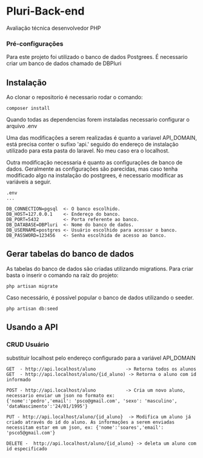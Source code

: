 # Pluri-Back-end
Avaliação técnica desenvolvedor PHP


### Pré-configurações
Para este projeto foi utilizado o banco de dados Postgrees. É necessario criar um banco de dados chamado de DBPluri


## Instalação


Ao clonar o repositorio é necessario rodar o comando:

```
composer install 
```

Quando todas as dependencias forem instaladas  necessario configurar o arquivo .env

Uma das modificações a serem realizadas é quanto a variavel API_DOMAIN, está precisa conter o sufixo 'api.' seguido do endereço de instalação utilizado para esta pasta do laravel. No meu caso era o localhost.

Outra modificação necessaria é quanto as configurações de banco de dados. Geralmente as configurações são parecidas, mas caso tenha modificado algo na instalação do postgrees, é necessario modificar as variáveis a seguir.


```
.env
...

DB_CONNECTION=pgsql  <- O banco escolhido.
DB_HOST=127.0.0.1    <- Endereço do banco.
DB_PORT=5432         <- Porta referente ao banco.
DB_DATABASE=DBPluri  <- Nome do banco de dados.
DB_USERNAME=postgres <- Usuário escolhido para acessar o banco.
DB_PASSWORD=123456   <- Senha escolhida de acesso ao banco.
```

## Gerar tabelas do banco de dados

As tabelas do banco de dados são criadas utilizando migrations. Para criar basta o inserir o comando na raíz do projeto:

```
php artisan migrate
```

Caso necessário, é possível popular o banco de dados utilizando o seeder.
```
php artisan db:seed
```

## Usando a API

### CRUD Usuário 
substituir localhost pelo endereço configurado para a variável API_DOMAIN

```
GET  - http://api.localhost/aluno           -> Retorna todos os alunos
GET  - http://api.localhost/aluno/{id_aluno) -> Retorna o aluno com id informado

POST - http://api.localhost/aluno           -> Cria um novo aluno, necessario enviar um json no formato ex:
{'nome':'pedro','email': 'psco@gmail.com', 'sexo': 'masculino', 'dataNascimento':'24/01/1995'}

PUT - http://api.localhost/aluno/{id_aluno}  -> Modifica um aluno já criado através do id do aluno. As informações a serem enviadas necessitam estar em um json, ex: {'nome':'soares','email': 'psco5@gmail.com'}

DELETE -  http://api.localhost/aluno/{id_aluno} -> deleta um aluno com id especificado 
 
```




